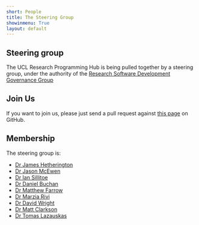 ```yaml
---
short: People
title: The Steering Group
showinmenu: True
layout: default
---
```


Steering group
--------------

The UCL Research Programming Hub is being pulled together by a steering group,
under the authority of the
[Research Software Development Governance Group](http://www.ucl.ac.uk/isd/about/governance/research-it/research-software-group)

Join Us
-------

If you want to join us, please just send a pull request against [this page](https://github.com/UCLProgrammingHub/web/blob/master/people/index.md) on GitHub.

Membership
----------

The steering group is:

* [Dr James Hetherington](https://www.ucl.ac.uk/research-it-services/our-people/james)
* [Dr Jason McEwen](http://www.jasonmcewen.org)
* [Dr Ian Sillitoe](http://www.biochem.ucl.ac.uk/~sillitoe/)
* [Dr Daniel Buchan](http://www.cs.ucl.ac.uk/people_new/D.Buchan.html/)
* [Dr Matthew Farrow](http://www.ucl.ac.uk/klmc/People/Farrow.html)
* [Dr Marzia Rivi](http://www.ucl.ac.uk/star/people/marziarivi)
* [Dr David Wright](http://ccs.chem.ucl.ac.uk/~dave)
* [Dr Matt Clarkson](http://cmic.cs.ucl.ac.uk/staff/matt_clarkson/)
* [Dr Tomas Lazauskas](http://www.ucl.ac.uk/klmc/People/Lazauskas.html)

